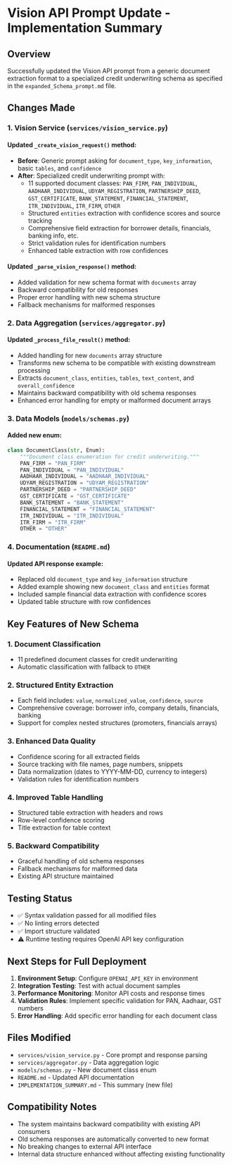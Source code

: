 # Vision API Prompt Update - Implementation Summary

## Overview
Successfully updated the Vision API prompt from a generic document extraction format to a specialized credit underwriting schema as specified in the `expanded_Schema_prompt.md` file.

## Changes Made

### 1. Vision Service (`services/vision_service.py`)

#### Updated `_create_vision_request()` method:
- **Before**: Generic prompt asking for `document_type`, `key_information`, basic `tables`, and `confidence`
- **After**: Specialized credit underwriting prompt with:
  - 11 supported document classes: `PAN_FIRM`, `PAN_INDIVIDUAL`, `AADHAAR_INDIVIDUAL`, `UDYAM_REGISTRATION`, `PARTNERSHIP_DEED`, `GST_CERTIFICATE`, `BANK_STATEMENT`, `FINANCIAL_STATEMENT`, `ITR_INDIVIDUAL`, `ITR_FIRM`, `OTHER`
  - Structured `entities` extraction with confidence scores and source tracking
  - Comprehensive field extraction for borrower details, financials, banking info, etc.
  - Strict validation rules for identification numbers
  - Enhanced table extraction with row confidences

#### Updated `_parse_vision_response()` method:
- Added validation for new schema format with `documents` array
- Backward compatibility for old responses
- Proper error handling with new schema structure
- Fallback mechanisms for malformed responses

### 2. Data Aggregation (`services/aggregator.py`)

#### Updated `_process_file_result()` method:
- Added handling for new `documents` array structure
- Transforms new schema to be compatible with existing downstream processing
- Extracts `document_class`, `entities`, `tables`, `text_content`, and `overall_confidence`
- Maintains backward compatibility with old schema responses
- Enhanced error handling for empty or malformed document arrays

### 3. Data Models (`models/schemas.py`)

#### Added new enum:
```python
class DocumentClass(str, Enum):
    """Document class enumeration for credit underwriting."""
    PAN_FIRM = "PAN_FIRM"
    PAN_INDIVIDUAL = "PAN_INDIVIDUAL"
    AADHAAR_INDIVIDUAL = "AADHAAR_INDIVIDUAL"
    UDYAM_REGISTRATION = "UDYAM_REGISTRATION"
    PARTNERSHIP_DEED = "PARTNERSHIP_DEED"
    GST_CERTIFICATE = "GST_CERTIFICATE"
    BANK_STATEMENT = "BANK_STATEMENT"
    FINANCIAL_STATEMENT = "FINANCIAL_STATEMENT"
    ITR_INDIVIDUAL = "ITR_INDIVIDUAL"
    ITR_FIRM = "ITR_FIRM"
    OTHER = "OTHER"
```

### 4. Documentation (`README.md`)

#### Updated API response example:
- Replaced old `document_type` and `key_information` structure
- Added example showing new `document_class` and `entities` format
- Included sample financial data extraction with confidence scores
- Updated table structure with row confidences

## Key Features of New Schema

### 1. Document Classification
- 11 predefined document classes for credit underwriting
- Automatic classification with fallback to `OTHER`

### 2. Structured Entity Extraction
- Each field includes: `value`, `normalized_value`, `confidence`, `source`
- Comprehensive coverage: borrower info, company details, financials, banking
- Support for complex nested structures (promoters, financials arrays)

### 3. Enhanced Data Quality
- Confidence scoring for all extracted fields
- Source tracking with file names, page numbers, snippets
- Data normalization (dates to YYYY-MM-DD, currency to integers)
- Validation rules for identification numbers

### 4. Improved Table Handling
- Structured table extraction with headers and rows
- Row-level confidence scoring
- Title extraction for table context

### 5. Backward Compatibility
- Graceful handling of old schema responses
- Fallback mechanisms for malformed data
- Existing API structure maintained

## Testing Status
- ✅ Syntax validation passed for all modified files
- ✅ No linting errors detected
- ✅ Import structure validated
- ⚠️ Runtime testing requires OpenAI API key configuration

## Next Steps for Full Deployment

1. **Environment Setup**: Configure `OPENAI_API_KEY` in environment
2. **Integration Testing**: Test with actual document samples
3. **Performance Monitoring**: Monitor API costs and response times
4. **Validation Rules**: Implement specific validation for PAN, Aadhaar, GST numbers
5. **Error Handling**: Add specific error handling for each document class

## Files Modified
- `services/vision_service.py` - Core prompt and response parsing
- `services/aggregator.py` - Data aggregation logic
- `models/schemas.py` - New document class enum
- `README.md` - Updated API documentation
- `IMPLEMENTATION_SUMMARY.md` - This summary (new file)

## Compatibility Notes
- The system maintains backward compatibility with existing API consumers
- Old schema responses are automatically converted to new format
- No breaking changes to external API interface
- Internal data structure enhanced without affecting existing functionality
